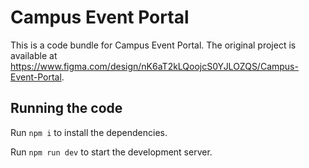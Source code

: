 
  # Campus Event Portal

  This is a code bundle for Campus Event Portal. The original project is available at https://www.figma.com/design/nK6aT2kLQoojcS0YJLOZQS/Campus-Event-Portal.

  ## Running the code

  Run `npm i` to install the dependencies.

  Run `npm run dev` to start the development server.
  